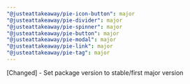 ```yaml
---
"@justeattakeaway/pie-icon-button": major
"@justeattakeaway/pie-divider": major
"@justeattakeaway/pie-spinner": major
"@justeattakeaway/pie-button": major
"@justeattakeaway/pie-modal": major
"@justeattakeaway/pie-link": major
"@justeattakeaway/pie-tag": major
---
```


[Changed] - Set package version to stable/first major version
